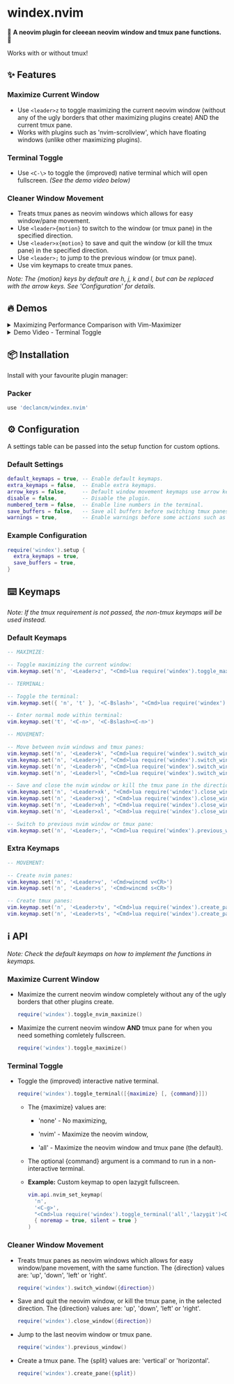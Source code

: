 # windex.nvim

🧼 __A neovim plugin for cleeean neovim window and tmux pane functions.__ 🧼

Works with or without tmux!

## ✨ Features

### Maximize Current Window

* Use `<leader>z` to toggle maximizing the current neovim window (without any of
  the ugly borders that other maximizing plugins create) AND the current
  tmux pane.
* Works with plugins such as 'nvim-scrollview', which have floating windows
  (unlike other maximizing plugins).

### Terminal Toggle

* Use `<C-\>` to toggle the (improved) native terminal which will open
  fullscreen. _(See the demo video below)_

### Cleaner Window Movement

* Treats tmux panes as neovim windows which allows for easy window/pane movement.
* Use `<leader>{motion}` to switch to the window (or tmux pane) in the specified 
  direction.
* Use `<leader>x{motion}` to save and quit the window (or kill the tmux pane) in
  the specified direction.
* Use `<leader>;` to jump to the previous window (or tmux pane).
* Use vim keymaps to create tmux panes.

_Note: The {motion} keys by default are h, j, k and l, but can be replaced
  with the arrow keys. See 'Configuration' for details._

## 🔥 Demos

<details>
<summary markdown="span">Maximizing Performance Comparison with Vim-Maximizer</summary>

<!-- A comparison of vim-maximizer and windex.nvim with maximizing a nvim window and a tmux pane split. -->

### vim-maximizer

Has weird thing in the top left where it didn't maximize properly and doesn't maximize the tmux pane. 🤢

![vim-maximizer](https://user-images.githubusercontent.com/90937622/159694125-322f371f-4334-4731-bf02-cfde05945654.png)

### windex.nvim

Perfectly maximizes the neovim window and tmux pane! 👑

![windex](https://user-images.githubusercontent.com/90937622/159694138-5b99ec1d-e860-42fb-9af6-ca23b98dda25.png)

</details>

<details>
<summary markdown="span">Demo Video - Terminal Toggle</summary>

### Window / Pane Movement and Terminal Toggle

https://user-images.githubusercontent.com/90937622/159681079-58f36668-e78b-41fa-b929-e9ebc9dd8d3b.mp4

</details>

## 📦 Installation

Install with your favourite plugin manager:

### Packer

```lua
use 'declancm/windex.nvim'
```

## ⚙️ Configuration

A settings table can be passed into the setup function for custom options.

### Default Settings

```lua
default_keymaps = true, -- Enable default keymaps.
extra_keymaps = false,  -- Enable extra keymaps.
arrow_keys = false,     -- Default window movement keymaps use arrow keys instead of 'h,j,k,l'.
disable = false,        -- Disable the plugin.
numbered_term = false,  -- Enable line numbers in the terminal.
save_buffers = false,   -- Save all buffers before switching tmux panes.
warnings = true,        -- Enable warnings before some actions such as closing tmux panes.
```

### Example Configuration

```lua
require('windex').setup {
  extra_keymaps = true,
  save_buffers = true,
}
```

## ⌨️  Keymaps

_Note: If the tmux requirement is not passed, the non-tmux keymaps will be
used instead._

### Default Keymaps

```lua
-- MAXIMIZE:

-- Toggle maximizing the current window:
vim.keymap.set('n', '<Leader>z', "<Cmd>lua require('windex').toggle_maximize()<CR>")

-- TERMINAL:

-- Toggle the terminal:
vim.keymap.set({ 'n', 't' }, '<C-Bslash>', "<Cmd>lua require('windex').toggle_terminal()<CR>")

-- Enter normal mode within terminal:
vim.keymap.set('t', '<C-n>', '<C-Bslash><C-n>')

-- MOVEMENT:

-- Move between nvim windows and tmux panes:
vim.keymap.set('n', '<Leader>k', "<Cmd>lua require('windex').switch_window('up')<CR>")
vim.keymap.set('n', '<Leader>j', "<Cmd>lua require('windex').switch_window('down')<CR>")
vim.keymap.set('n', '<Leader>h', "<Cmd>lua require('windex').switch_window('left')<CR>")
vim.keymap.set('n', '<Leader>l', "<Cmd>lua require('windex').switch_window('right')<CR>")

-- Save and close the nvim window or kill the tmux pane in the direction selected:
vim.keymap.set('n', '<Leader>xk', "<Cmd>lua require('windex').close_window('up')<CR>")
vim.keymap.set('n', '<Leader>xj', "<Cmd>lua require('windex').close_window('down')<CR>")
vim.keymap.set('n', '<Leader>xh', "<Cmd>lua require('windex').close_window('left')<CR>")
vim.keymap.set('n', '<Leader>xl', "<Cmd>lua require('windex').close_window('right')<CR>")

-- Switch to previous nvim window or tmux pane:
vim.keymap.set('n', '<Leader>;', "<Cmd>lua require('windex').previous_window()<CR>")
```

### Extra Keymaps

```lua
-- MOVEMENT:

-- Create nvim panes:
vim.keymap.set('n', '<Leader>v', '<Cmd>wincmd v<CR>')
vim.keymap.set('n', '<Leader>s', '<Cmd>wincmd s<CR>')

-- Create tmux panes:
vim.keymap.set('n', '<Leader>tv', "<Cmd>lua require('windex').create_pane('vertical')<CR>")
vim.keymap.set('n', '<Leader>ts', "<Cmd>lua require('windex').create_pane('horizontal')<CR>")
```

## ℹ️ API

_Note: Check the default keymaps on how to implement the functions in keymaps._

### Maximize Current Window

* Maximize the current neovim window completely without any of the ugly borders
  that other plugins create.

  ```lua
  require('windex').toggle_nvim_maximize()
  ```

* Maximize the current neovim window __AND__ tmux pane for when you need something
  comletely fullscreen.

  ```lua
  require('windex').toggle_maximize()
  ```

### Terminal Toggle

* Toggle the (improved) interactive native terminal.

  ```lua
  require('windex').toggle_terminal([{maximize} [, {command}]])
  ```

  * The {maximize} values are:
  
    * 'none' - No maximizing,
    
    * 'nvim' - Maximize the neovim window,
    
    * 'all' - Maximize the neovim window and tmux pane (the default).

  * The optional {command} argument is a command to run in a non-interactive
    terminal.

  * __Example:__ Custom keymap to open lazygit fullscreen.

    ```lua
    vim.api.nvim_set_keymap(
      'n',
      '<C-g>',
      "<Cmd>lua require('windex').toggle_terminal('all','lazygit')<CR>",
      { noremap = true, silent = true }
    )
    ```

### Cleaner Window Movement

* Treats tmux panes as neovim windows which allows for easy window/pane movement,
  with the same function. The {direction} values are: 'up', 'down', 'left' or
  'right'.

  ```lua
  require('windex').switch_window({direction})
  ```

* Save and quit the neovim window, or kill the tmux pane, in the selected
  direction. The {direction} values are: 'up', 'down', 'left' or 'right'.

  ```lua
  require('windex').close_window({direction})
  ```

* Jump to the last neovim window or tmux pane.

  ```lua
  require('windex').previous_window()
  ```

* Create a tmux pane. The {split} values are: 'vertical' or 'horizontal'.

  ```lua
  require('windex').create_pane({split})
  ```

